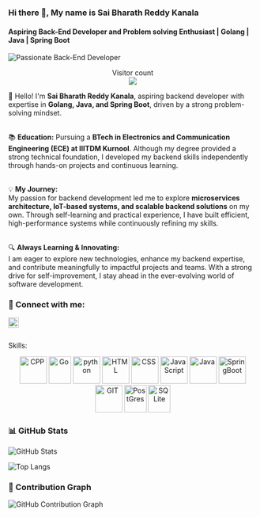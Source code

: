 ### Hi there 👋, My name is Sai Bharath Reddy Kanala  
#### Aspiring Back-End Developer and Problem solving Enthusiast | Golang | Java | Spring Boot  
![Passionate Back-End Developer](https://user-images.githubusercontent.com/48784001/203785020-2b4826c1-7ddb-4de8-b65b-ebf6e04c5290.jpeg)  

<p align="center">  
  Visitor count<br>  
  <img src="https://profile-counter.glitch.me/sabrek15/count.svg" />  
</p>  

👋 Hello! I'm **Sai Bharath Reddy Kanala**, aspiring backend developer with expertise in **Golang, Java, and Spring Boot**, driven by a strong problem-solving mindset.  
</br>  

📚 **Education:** Pursuing a **BTech in Electronics and Communication Engineering (ECE) at IIITDM Kurnool**. Although my degree provided a strong technical foundation, I developed my backend skills independently through hands-on projects and continuous learning.  
</br>  

💡 **My Journey:**  
My passion for backend development led me to explore **microservices architecture, IoT-based systems, and scalable backend solutions** on my own. Through self-learning and practical experience, I have built efficient, high-performance systems while continuously refining my skills.  
</br>  

🔍 **Always Learning & Innovating:**  
I am eager to explore new technologies, enhance my backend expertise, and contribute meaningfully to impactful projects and teams. With a strong drive for self-improvement, I stay ahead in the ever-evolving world of software development.  

### 🤝 Connect with me:

<a href="https://www.linkedin.com/in/sai-bharath-reddy-kanala-9a4298254/"><img align="left" src="https://raw.githubusercontent.com/sabrek15/sabrek15/main/linkedin.svg" alt="sabrek | LinkedIn" width="21px"/></a>
</br>
</br>

Skills: 

<p align="center">
      <img src="https://cdn.worldvectorlogo.com/logos/c.svg" alt="CPP" width="55" height="55"/>
      <img src="https://www.vectorlogo.zone/logos/golang/golang-icon.svg" alt="Go" width="45" height="55"/>
      <img src="https://www.vectorlogo.zone/logos/python/python-icon.svg" alt="python" width="55" height="55"/>
      <img src="https://www.vectorlogo.zone/logos/w3_html5/w3_html5-icon.svg" alt="HTML" width="55" height="55"/>
      <img src="https://www.vectorlogo.zone/logos/w3_css/w3_css-icon.svg" alt="CSS" width="55" height="55"/>
      <img src="https://upload.vectorlogo.zone/logos/javascript/images/239ec8a4-163e-4792-83b6-3f6d96911757.svg" alt="JavaScript" width="55" height="55"/>
      <img src="https://www.vectorlogo.zone/logos/java/java-icon.svg" alt="Java" width="55" height="55"/>
      <img src="https://cdn.worldvectorlogo.com/logos/spring-3.svg" alt="SpringBoot" width="55" height="55"/>
      <img src="https://www.vectorlogo.zone/logos/git-scm/git-scm-icon.svg" alt="GIT" width="55" height="55"/> 
      <img src="https://cdn.worldvectorlogo.com/logos/postgresql.svg" alt="PostGres" width="45" height="55"/>
      <img src="https://www.vectorlogo.zone/logos/sqlite/sqlite-icon.svg" alt="SQLite" width="45" height="55"/>
</p>
<!-- 
![Bharath's GitHub stats](http://github-profile-summary-cards.vercel.app/api/cards/profile-details?username=sabrek15&theme=dracula)
[![Top Langs](https://github-readme-stats.vercel.app/api/top-langs/?username=sabrek15&layout=compact&text_color=daf7dc&bg_color=151515&hide=css,html,php)](https://github.com/anuraghazra/github-readme-stats) -->

<!-- ### 📊 GitHub Stats

![Sai Bharath Reddy Kanala's GitHub Stats](https://github-readme-stats.vercel.app/api?username=sabrek15&show_icons=true&theme=radical)

### 🚀 Most Used Languages

![Top Langs](https://github-readme-stats.vercel.app/api/top-langs/?username=sabrek15&layout=compact&theme=radical) -->

### 📊 GitHub Stats
![GitHub Stats](https://github-readme-stats-sigma-five.vercel.app/api?username=sabrek15&show_icons=true&theme=radical)

![Top Langs](https://github-readme-stats-sigma-five.vercel.app/api/top-langs/?username=sabrek15&layout=compact&theme=radical)

### 📅 Contribution Graph
![GitHub Contribution Graph](https://github-readme-activity-graph.vercel.app/graph?username=sabrek15&theme=radical)

<!--
### ⏳ Coding Activity
![GitHub Streak](https://streak-stats.demolab.com/?user=sabrek15&theme=radical)
-->

